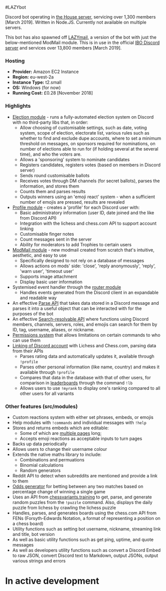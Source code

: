 #LAZYbot

Discord bot operating in [the House server](http://dscrd.me/housechessvariants), servicing over 1,300 members [March 2019].
Written in Node.JS.
Currently not available on multiple servers.

This bot has also spawned off [LAZYmail](https://github.com/theLAZYmd/LAZYbot/tree/modmail), a version of the bot with just the below-mentioned ModMail module. This is in use in the official [IBO Discord server](https://discord.gg/IBO) and services over 13,800 members [March 2019]. 

### Hosting
- **Provider:** Amazon EC2 Instance
- **Region:** eu-west-2a
- **Instance Type:** t2.small
- **OS:** Windows (for now)
- **Running Cost:** £0.28 [November 2018]

### Highlights
- [Election module](https://github.com/theLAZYmd/LAZYbot/tree/master/src/modules/Election/) - runs a fully-automated election system on Discord with no third-party libs that, in order:
  - Allow choosing of customisable settings, such as date, voting system, scope of election, electorate list, various rules such as whether to find and exclude dupe accounts, where to set a minimum threshold on messages, on sponsors required for nominations, on number of elections able to run for (if holding several at the several time), and who the voters are.
  - Allows a 'sponsoring' system to nominate candidates
  - Registers candidates, registers votes (based on members in Discord server)
  - Sends round customisable ballots
  - Receives votes through DM channels (for secret ballots), parses the information, and stores them
  - Counts them and parses results
  - Outputs winners using an 'emoji react' system - when a sufficient number of emojis are pressed, results are revealed
- [Profile module](https://github.com/theLAZYmd/LAZYbot/blob/master/src/modules/Profile/profile.js) - creates a 'profile' for each Discord user with:
  - Basic administratory information (user ID, date joined and the like from Discord API)
  - Integration with the lichess and chess.com API to support account linking
  - Customisable finger notes
  - Count messages sent in the server
  - Ability for moderators to add Trophies to certain users
- [ModMail module](https://github.com/theLAZYmd/LAZYbot/tree/master/src/modules/ModMail) - new modmail created from scratch that's intuitive, aesthetic, and easy to use
  - Specifically designed to not rely on a database of messages
  - Allows actions on mods' side: 'close', 'reply anonymously', 'reply', 'warn user', 'timeout user'
  - Supports image attachment
  - Display basic user information
- Systemised event handler through the [router module](https://github.com/theLAZYmd/LAZYbot/tree/master/src/router/)
  - Handles events generated from the Discord client in an expandable and readable way
- An effective [Parse API](https://github.com/theLAZYmd/LAZYbot/blob/master/src/util/parse.js) that takes data stored in a Discord message and parses it into a useful object that can be interacted with for the purposes of the bot
- An effective [Search-resolvable API](https://github.com/theLAZYmd/LAZYbot/blob/master/src/util/search.js) where functions using Discord members, channels, servers, roles, and emojis can search for them by ID, tag, username, aliases, or nickname.
- [Permissions system](https://github.com/theLAZYmd/LAZYbot/blob/master/src/util/permissions.js) that allows limitations on certain commands to who can use them
- [Linking of Discord account](https://github.com/theLAZYmd/LAZYbot/tree/master/src/modules/Chess/tracker) with Lichess and Chess.com, parsing data from their APIs
  - Parses rating data and automatically updates it, available through `!profile`
  - Parses other personal information (like name, country) and makes it available through `!profile`
  - Compares that data in the database with that of other users, for comparison in [leaderboards](https://github.com/theLAZYmd/LAZYbot/blob/master/src/modules/Chess/leaderboard.js) through the command `!lb`
  - Allows users to use `!myrank` to display one's ranking compared to all other users for all variants

### Other features (src/modules)
- Custom reactions system  with either set phrases, embeds, or emojis
- Help modules with `!commands` and individual messages with `!help`
- Stores and returns embeds which are editable:
  - Some of which are [multiple pages](https://github.com/theLAZYmd/LAZYbot/blob/master/src/modules/paginator.js) long;
  - Accepts emoji reactions as acceptable inputs to turn pages
- Backs up data periodically
- Allows users to change their username colour
- Extends the native maths library to include:
  - Combinations and permuations
  - Binomial calculations
  - Random generators
- Reddit API to detect when subreddits are mentioned and provide a link to them
- [Odds generator](https://github.com/theLAZYmd/LAZYbot/blob/master/src/modules/Calculation/odds.js) for betting between any two matches based on percentage change of winning a single game
- Uses an API from [chessvariants.training](https://chessvariants.training) to get, parse, and generate random puzzles from the `!puzzle` command. Also, displays the daily puzzle from lichess by crawling the lichess puzzle
- Handles, parses, and generates boards using the chess.com API from FENs (Forsyth-Edwards Notation, a format of representing a position on a chess board)
- Utility functions such as setting bot username, nickname, streaming link and title, bot version
- As well as basic utility functions such as get ping, uptime, and quote messages
- As well as developers utility functions such as convert a Discord Embed to raw JSON, convert Discord text to Markdown, output JSONs, output various strings and errors

# In active development
